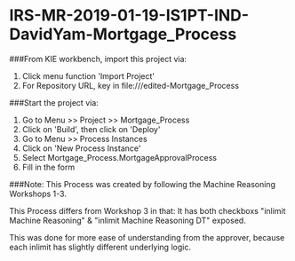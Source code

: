 # IRS-MR-2019-01-19-IS1PT-IND-DavidYam-Mortgage_Process

###From KIE workbench, import this project via:
1) Click menu function 'Import Project'
2) For Repository URL, key in file://<filepath>/edited-Mortgage_Process
  

###Start the project via:
1) Go to Menu >> Project >> Mortgage_Process
2) Click on 'Build', then click on 'Deploy'
3) Go to Menu >> Process Instances
4) Click on 'New Process Instance'
5) Select Mortgage_Process.MortgageApprovalProcess
6) Fill in the form


###Note: This Process was created by following the Machine Reasoning Workshops 1-3.

This Process differs from Workshop 3 in that: 
It has both checkboxs "inlimit Machine Reasoning" & "inlimit Machine Reasoning DT" exposed.

This was done for more ease of understanding from the approver, because each inlimit has slightly different underlying logic.
